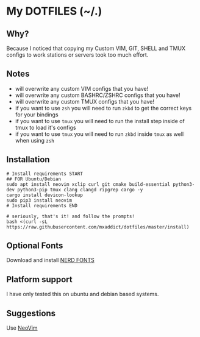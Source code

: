 My DOTFILES (~/.)
===

Why?
---
Because I noticed that copying my Custom VIM, GIT, SHELL and TMUX configs to
work stations or servers took too much effort.

Notes
---
- will overwrite any custom VIM configs that you have!
- will overwrite any custom BASHRC/ZSHRC configs that you have!
- will overwrite any custom TMUX configs that you have!
- if you want to use `zsh` you will need to run `zkbd` to get the correct keys for your bindings
- if you want to use `tmux` you will need to run the install step inside of tmux to load it's configs
- if you want to use `tmux` you will need to run `zkbd` inside `tmux` as well when using `zsh`

Installation
---
```shell
# Install requirements START
## FOR Ubuntu/Debian
sudo apt install neovim xclip curl git cmake build-essential python3-dev python3-pip tmux clang clangd ripgrep cargo -y
cargo install devicon-lookup
sudo pip3 install neovim
# Install requirements END

# seriously, that's it! and follow the prompts!
bash <(curl -sL https://raw.githubusercontent.com/mxaddict/dotfiles/master/install)
```

Optional Fonts
---
Download and install [NERD FONTS](https://github.com/ryanoasis/nerd-fonts)

Platform support
---
I have only tested this on ubuntu and debian based systems.

Suggestions
---
Use [NeoVim](https://neovim.io/)
